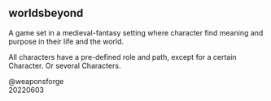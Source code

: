 ## worldsbeyond

A game set in a medieval-fantasy setting where character find meaning and purpose in their life and the world.

All characters have a pre-defined role and path, except for a certain Character. Or several Characters.

@weaponsforge  
20220603
